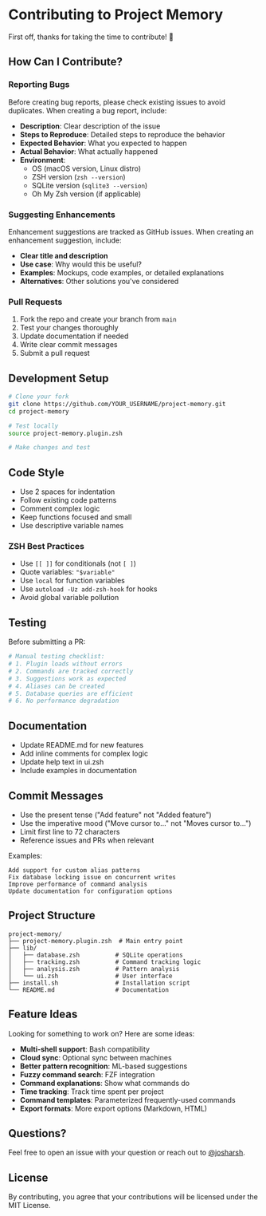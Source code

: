 # Contributing to Project Memory

First off, thanks for taking the time to contribute! 🎉

## How Can I Contribute?

### Reporting Bugs

Before creating bug reports, please check existing issues to avoid duplicates. When creating a bug report, include:

- **Description**: Clear description of the issue
- **Steps to Reproduce**: Detailed steps to reproduce the behavior
- **Expected Behavior**: What you expected to happen
- **Actual Behavior**: What actually happened
- **Environment**:
  - OS (macOS version, Linux distro)
  - ZSH version (`zsh --version`)
  - SQLite version (`sqlite3 --version`)
  - Oh My Zsh version (if applicable)

### Suggesting Enhancements

Enhancement suggestions are tracked as GitHub issues. When creating an enhancement suggestion, include:

- **Clear title and description**
- **Use case**: Why would this be useful?
- **Examples**: Mockups, code examples, or detailed explanations
- **Alternatives**: Other solutions you've considered

### Pull Requests

1. Fork the repo and create your branch from `main`
2. Test your changes thoroughly
3. Update documentation if needed
4. Write clear commit messages
5. Submit a pull request

## Development Setup

```bash
# Clone your fork
git clone https://github.com/YOUR_USERNAME/project-memory.git
cd project-memory

# Test locally
source project-memory.plugin.zsh

# Make changes and test
```

## Code Style

- Use 2 spaces for indentation
- Follow existing code patterns
- Comment complex logic
- Keep functions focused and small
- Use descriptive variable names

### ZSH Best Practices

- Use `[[ ]]` for conditionals (not `[ ]`)
- Quote variables: `"$variable"`
- Use `local` for function variables
- Use `autoload -Uz add-zsh-hook` for hooks
- Avoid global variable pollution

## Testing

Before submitting a PR:

```bash
# Manual testing checklist:
# 1. Plugin loads without errors
# 2. Commands are tracked correctly
# 3. Suggestions work as expected
# 4. Aliases can be created
# 5. Database queries are efficient
# 6. No performance degradation
```

## Documentation

- Update README.md for new features
- Add inline comments for complex logic
- Update help text in ui.zsh
- Include examples in documentation

## Commit Messages

- Use the present tense ("Add feature" not "Added feature")
- Use the imperative mood ("Move cursor to..." not "Moves cursor to...")
- Limit first line to 72 characters
- Reference issues and PRs when relevant

Examples:
```
Add support for custom alias patterns
Fix database locking issue on concurrent writes
Improve performance of command analysis
Update documentation for configuration options
```

## Project Structure

```
project-memory/
├── project-memory.plugin.zsh  # Main entry point
├── lib/
│   ├── database.zsh          # SQLite operations
│   ├── tracking.zsh          # Command tracking logic
│   ├── analysis.zsh          # Pattern analysis
│   └── ui.zsh                # User interface
├── install.sh                # Installation script
└── README.md                 # Documentation
```

## Feature Ideas

Looking for something to work on? Here are some ideas:

- **Multi-shell support**: Bash compatibility
- **Cloud sync**: Optional sync between machines
- **Better pattern recognition**: ML-based suggestions
- **Fuzzy command search**: FZF integration
- **Command explanations**: Show what commands do
- **Time tracking**: Track time spent per project
- **Command templates**: Parameterized frequently-used commands
- **Export formats**: More export options (Markdown, HTML)

## Questions?

Feel free to open an issue with your question or reach out to [@josharsh](https://github.com/josharsh).

## License

By contributing, you agree that your contributions will be licensed under the MIT License.